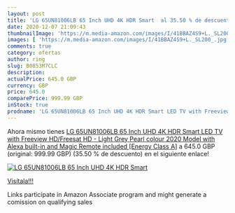 ```yaml
---
layout: post
title: 'LG 65UN81006LB 65 Inch UHD 4K HDR Smart  al 35.50 % de descuento'
date: 2020-12-07 21:09:43
thumbnailImage: 'https://m.media-amazon.com/images/I/41BBAZ4S9+L._SL200_.jpg'
images: [ 'https://m.media-amazon.com/images/I/41BBAZ4S9+L._SL200_.jpg' ]
comments: true
category: ofertas
author: ring
slug: B0853M7CLC
description:
actualPrice: 645.0 GBP
currency: GBP
price: 645.0
comparePrice: 999.99 GBP
inStock: true
prodname: 'LG 65UN81006LB 65 Inch UHD 4K HDR Smart LED TV with Freeview HD/Freesat HD - Light Grey Pearl colour  2020 Model  with Alexa built-in and Magic Remote included [Energy Class A]'
---
```


Ahora mismo tienes [LG 65UN81006LB 65 Inch UHD 4K HDR Smart LED TV with Freeview HD/Freesat HD - Light Grey Pearl colour  2020 Model  with Alexa built-in and Magic Remote included [Energy Class A]](https://www.amazon.co.uk/dp/B0853M7CLC/?tag=tolees0a-21) a 645.0 GBP (original: 999.99 GBP) (35.50 %  de descuento) en el siguiente enlace!

[![LG 65UN81006LB 65 Inch UHD 4K HDR Smart ](https://m.media-amazon.com/images/I/41BBAZ4S9+L._SL200_.jpg)](https://www.amazon.co.uk/dp/B0853M7CLC/?tag=tolees0a-21)

[Visítala!!!](https://www.amazon.co.uk/dp/B0853M7CLC/?tag=tolees0a-21)

Links participate in Amazon Associate program and might generate a comission on qualifying sales

